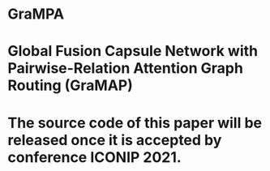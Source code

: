 # GraMPA
# Global Fusion Capsule Network with Pairwise-Relation Attention Graph Routing (GraMAP)
# The source code of this paper will be released once it is accepted by conference ICONIP 2021.
